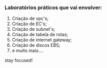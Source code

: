 ### Laboratórios práticos que vai envolver:
1. Criação de vpc's;
2. Criação de EC's;
3. Criação de subnet's;
4. Criação de tabela de rotas;
5. Criação de internet gateway;
6. Criação de discos EBS;
7. e muito mais....

stay focused!
